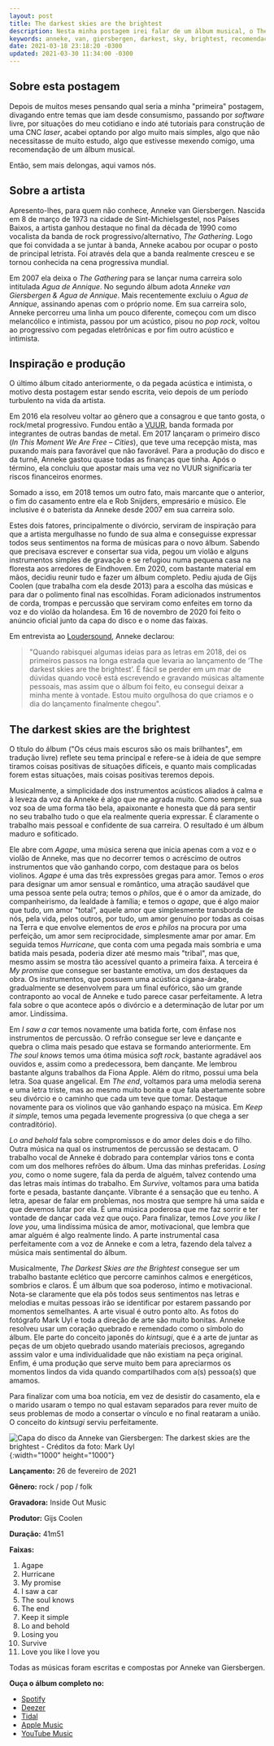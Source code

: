 ```yaml
---
layout: post
title: The darkest skies are the brightest
description: Nesta minha postagem irei falar de um álbum musical, o The darkest skies are the brightest da Anneke van Giersbergen.
keywords: anneke, van, giersbergen, darkest, sky, brightest, recomendação, resenha
date: 2021-03-18 23:18:20 -0300
updated: 2021-03-30 11:34:00 -0300
---
```


## Sobre esta postagem

Depois de muitos meses pensando qual seria a minha "primeira" postagem, divagando entre temas que iam desde consumismo, passando por *software* livre, por situações do meu cotidiano e indo até tutoriais para construção de uma CNC *laser*, acabei optando por algo muito mais simples, algo que não necessitasse de muito estudo, algo que estivesse mexendo comigo, uma recomendação de um álbum musical.

Então, sem mais delongas, aqui vamos nós.

## Sobre a artista

Apresento-lhes, para quem não conhece, Anneke van Giersbergen. Nascida em 8 de março de 1973 na cidade de Sint-Michielsgestel, nos Países Baixos, a artista ganhou destaque no final da década de 1990 como vocalista da banda de rock  progressivo/alternativo, *The Gathering*. Logo que foi convidada a se juntar à banda, Anneke acabou por ocupar o posto de principal letrista. Foi através dela que a banda realmente cresceu e se tornou conhecida na cena progressiva mundial.

Em 2007 ela deixa o *The Gathering* para se lançar numa carreira solo intitulada *Agua de Annique*. No segundo álbum adota *Anneke van Giersbergen & Agua de Annique*. Mais recentemente excluiu o *Agua de Annique*, assinando apenas com o próprio nome. Em sua carreira solo, Anneke percorreu uma linha um pouco diferente, começou com um disco melancólico e intimista, passou por um acústico, pisou no *pop rock*, voltou ao progressivo com pegadas eletrônicas e por fim outro acústico e intimista.

## Inspiração e produção

O último álbum citado anteriormente, o da pegada acústica e intimista, o motivo desta postagem estar sendo escrita, veio depois de um período turbulento na vida da artista.

Em 2016 ela resolveu voltar ao gênero que a consagrou e que tanto gosta, o rock/metal progressivo. Fundou então a [VUUR](http://www.vuur.band/), banda formada por integrantes de outras bandas de metal. Em 2017 lançaram o primeiro disco (*In This Moment We Are Free – Cities*), que teve uma recepção mista, mas puxando mais para favorável que não favorável. Para a produção do disco e da turnê, Anneke gastou quase todas as finanças que tinha. Após o término, ela concluiu que apostar mais uma vez no VUUR significaria ter riscos financeiros enormes.

Somado a isso, em 2018 temos um outro fato, mais marcante que o anterior, o fim do casamento entre ela e Rob Snijders, empresário e músico. Ele inclusive é o baterista da Anneke desde 2007 em sua carreira solo.

Estes dois fatores, principalmente o divórcio, serviram de inspiração para que a artista mergulhasse no fundo de sua alma e conseguisse expressar todos seus sentimentos na forma de músicas para o novo álbum. Sabendo que precisava escrever e consertar sua vida, pegou um violão e alguns instrumentos simples de gravação e se refugiou numa pequena casa na floresta aos arredores de Eindhoven. Em 2020, com bastante material em mãos, decidiu reunir tudo e fazer um álbum completo. Pediu ajuda de Gijs Coolen (que trabalha com ela desde 2013) para a escolha das músicas e para dar o polimento final nas escolhidas. Foram adicionados instrumentos de corda, trompas e percussão que serviram como enfeites em torno da voz e do violão da holandesa. Em 16 de novembro de 2020 foi feito o anúncio oficial junto da capa do disco e o nome das faixas.

Em entrevista ao [Loudersound](https://www.loudersound.com/news/anneke-van-giersbergen-gets-behind-the-wheel-in-new-video-for-i-saw-a-car), Anneke declarou:

>"Quando rabisquei algumas ideias para as letras em 2018, dei os primeiros passos na longa estrada que levaria ao lançamento de ‘The darkest skies are the brightest’. É fácil se perder em um mar de dúvidas quando você está escrevendo e gravando músicas altamente pessoais, mas assim que o álbum foi feito, eu consegui deixar a minha mente à vontade. Estou muito orgulhosa do que criamos e o dia do lançamento finalmente chegou".

## The darkest skies are the brightest

O título do álbum ("Os céus mais escuros são os mais brilhantes", em tradução livre) reflete seu tema principal e refere-se à ideia de que sempre tiramos coisas positivas de situações difíceis, e quanto mais complicadas forem estas situações, mais coisas positivas teremos depois.

Musicalmente, a simplicidade dos instrumentos acústicos aliados à calma e à leveza da voz da Anneke é algo que me agrada muito. Como sempre, sua voz soa de uma forma tão bela, apaixonante e honesta que dá para sentir no seu trabalho tudo o que ela realmente queria expressar. É claramente o trabalho mais pessoal e confidente de sua carreira. O resultado é um álbum maduro e sofiticado.

Ele abre com *Agape*, uma música serena que inicia apenas com a voz e o violão de Anneke, mas que no decorrer temos o acréscimo de outros instrumentos que vão ganhando corpo, com destaque para os belos violinos. *Agape* é uma das três expressões gregas para amor. Temos o *eros* para designar um amor sensual e romântico, uma atração saudável que uma pessoa sente pela outra; temos o *philos*, que é o amor da amizade, do companheirismo, da lealdade à família; e temos o *agape*, que é algo maior que tudo, um amor "total", aquele amor que simplesmente transborda de nós, pela vida, pelos outros, por tudo, um amor genuíno por todas as coisas na Terra e que envolve elementos de *eros* e *philos* na procura por uma perfeição, um amor sem reciprocidade, simplesmente amar por amar. Em seguida temos *Hurricane*, que conta com uma pegada mais sombria e uma batida mais pesada, poderia dizer até mesmo mais "tribal", mas que, mesmo assim se mostra tão acessível quanto a primeira faixa. A terceira é *My promise* que consegue ser bastante emotiva, um dos destaques da obra. Os instrumentos, que possuem uma acústica cigana-árabe, gradualmente se desenvolvem para um final eufórico, são um grande contraponto ao vocal de Anneke e tudo parece casar perfeitamente. A letra fala sobre o que acontece após o divórcio e a determinação de lutar por um amor. Lindíssima.

Em *I saw a car* temos novamente uma batida forte, com ênfase nos instrumentos de percussão. O refrão consegue ser leve e dançante e quebra o clima mais pesado que estava se formando anteriormente. Em *The soul knows* temos uma ótima música *soft rock*, bastante agradável aos ouvidos e, assim como a predecessora, bem dançante. Me lembrou bastante alguns trabalhos da Fiona Apple. Além do ritmo, possui uma bela letra. Soa quase angelical. Em *The end*, voltamos para uma melodia serena e uma letra triste, mas ao mesmo muito bonita e que fala abertamente sobre seu divórcio e o caminho que cada um teve que tomar. Destaque novamente para os violinos que vão ganhando espaço na música. Em *Keep it simple*, temos uma pegada levemente progressiva (o que chega a ser contraditório).

*Lo and behold* fala sobre compromissos e do amor deles dois e do filho. Outra música na qual os instrumentos de percussão se destacam. O trabalho vocal de Anneke é dobrado para contemplar vários tons e conta com um dos melhores refrões do álbum. Uma das minhas preferidas. *Losing you*, como o nome sugere, fala da perda de alguém, talvez contendo uma das letras mais íntimas do trabalho. Em *Survive*, voltamos para uma batida forte e pesada, bastante dançante. Vibrante é a sensação que eu tenho. A letra, apesar de falar em problemas, nos mostra que sempre há uma saída e que devemos lutar por ela. É uma música poderosa que me faz sorrir e ter vontade de dançar cada vez que ouço. Para finalizar, temos *Love you like I love you*, uma lindíssima música de amor, motivacional, que lembra que amar alguém é algo realmente lindo. A parte instrumental casa perfeitamente com a voz de Anneke e com a letra, fazendo dela talvez a música mais sentimental do álbum.

Musicalmente, *The Darkest Skies are the Brightest* consegue ser um trabalho bastante eclético que percorre caminhos calmos e energéticos, sombrios e claros. É um álbum que soa poderoso, íntimo e motivacional. Nota-se claramente que ela pôs todos seus sentimentos nas letras e melodias e muitas pessoas irão se identificar por estarem passando por momentos semelhantes. A arte visual é outro ponto alto. As fotos do fotógrafo Mark Uyl e toda a direção de arte são muito bonitas. Anneke resolveu usar um coração quebrado e remendado como o símbolo do álbum. Ele parte do conceito japonês do *kintsugi*, que é a arte de juntar as peças de um objeto quebrado usando materiais preciosos, agregando asssim valor e uma individualidade que não existiam na peça original. Enfim, é uma produção que serve muito bem para apreciarmos os momentos lindos da vida quando compartilhados com a(s) pessoa(s) que amamos.

Para finalizar com uma boa notícia, em vez de desistir do casamento, ela e o marido usaram o tempo no qual estavam separados para rever muito de seus problemas de modo a consertar o vínculo e no final reataram a união. O conceito do *kintsugi* serviu perfeitamente.

![Capa do disco da Anneke van Giersbergen: The darkest skies are the brightest - Créditos da foto: Mark Uyl](/assets/images/blog/2021-03-18-the_darkest_skies_are_the_brightest/anneke_van_giersbergen_-_the_darkest_skies_are_brightest.webp){:width="1000" height="1000"}

**Lançamento:** 26 de fevereiro de 2021

**Gênero:** rock / pop / folk

**Gravadora:** Inside Out Music

**Produtor:** Gijs Coolen

**Duração:** 41m51

**Faixas:**

01. Agape
02. Hurricane
03. My promise
04. I saw a car
05. The soul knows
06. The end
07. Keep it simple
08. Lo and behold
09. Losing you
10. Survive
11. Love you like I love you

Todas as músicas foram escritas e compostas por Anneke van Giersbergen.

**Ouça o álbum completo no:**
- [Spotify](https://open.spotify.com/album/6MEBn5n2uktdaned7Zc91o?si=pkD0NwKHSmuh9_5_FFqeEQ)
- [Deezer](https://www.deezer.com/album/187949402?app_id=140685&utm_source=partner_linkfire&utm_campaign=c9eebfd3305f7c5852b66c91fd50f0fa&utm_medium=Original&utm_term=objective-stream&utm_content=album-187949402)
- [Tidal](http://listen.tidalhifi.com/album/162940845)
- [Apple Music](https://music.apple.com/album/1541054468?uo=5&app=music&at=1010lNLq&lId=22537237&cId=none&sr=9&src=Linkfire&itscg=30440&itsct=catchall_p9&ct=LFV_c9eebfd3305f7c5852b66c91fd50f0fa&ls=1)
- [YouTube Music](https://music.youtube.com/playlist?list=OLAK5uy_mHF1QED9wV8-_0LW25XephYaC4A_w-sgc&src=Linkfire&lId=6b439526-52c3-47d9-b3d3-104e44a2074b&cId=d3d58fd7-4c47-11e6-9fd0-066c3e7a8751)


